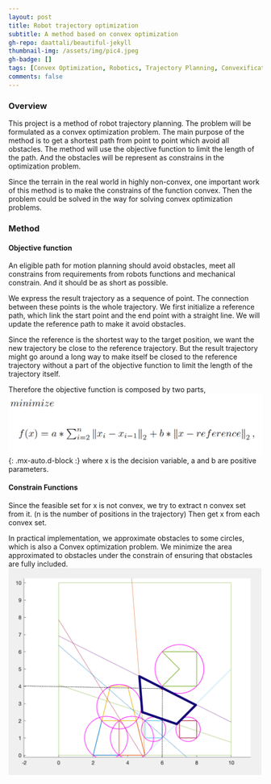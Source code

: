 ```yaml
---
layout: post
title: Robot trajectory optimization
subtitle: A method based on convex optimization
gh-repo: daattali/beautiful-jekyll
thumbnail-img: /assets/img/pic4.jpeg
gh-badge: []
tags: [Convex Optimization, Robotics, Trajectory Planning, Convexification]
comments: false
---
```


### Overview

This project is a method of robot trajectory planning. The problem will be formulated as a convex optimization problem. The main purpose of the method is to get a shortest path from point to point which avoid all obstacles. The method will use the objective function to limit the length of the path. And the obstacles will be represent as constrains in the optimization problem.

Since the terrain in the real world in highly non-convex, one important work of this method is to make the constrains of the function convex. Then the problem could be solved in the way for solving convex optimization problems.

### Method

#### Objective function

An eligible path for motion planning should avoid obstacles, meet all constrains from requirements from robots functions and mechanical constrain. And it should be as short as possible.

We express the result trajectory as a sequence of point. The connection between these points is the whole trajectory. 
We first initialize a reference path, which link the start point and the end point with a straight line. We will update the reference path to make it avoid obstacles.

Since the reference is the shortest way to the target position, we want the new trajectory be close to the reference trajectory. 
But the result trajectory might go around a long way to make itself be closed to the reference trajectory without a part of the objective function to limit the length of the trajectory itself.

Therefore the objective function is composed by two parts,
![Crepe](/assets/img/f1.png){: .mx-auto.d-block :}
where x is the decision variable, a and b are positive parameters.

#### Constrain Functions

Since the feasible set for x is not convex, we try to extract n convex set from it. 
(n is the number of positions in the trajectory) 
Then get x from each convex set.

In practical implementation, we approximate obstacles to some circles, which is also a Convex optimization problem. We minimize the area approximated to obstacles under the constrain of ensuring that obstacles are fully included.
![Crepe](/assets/img/pic4.jpeg)

